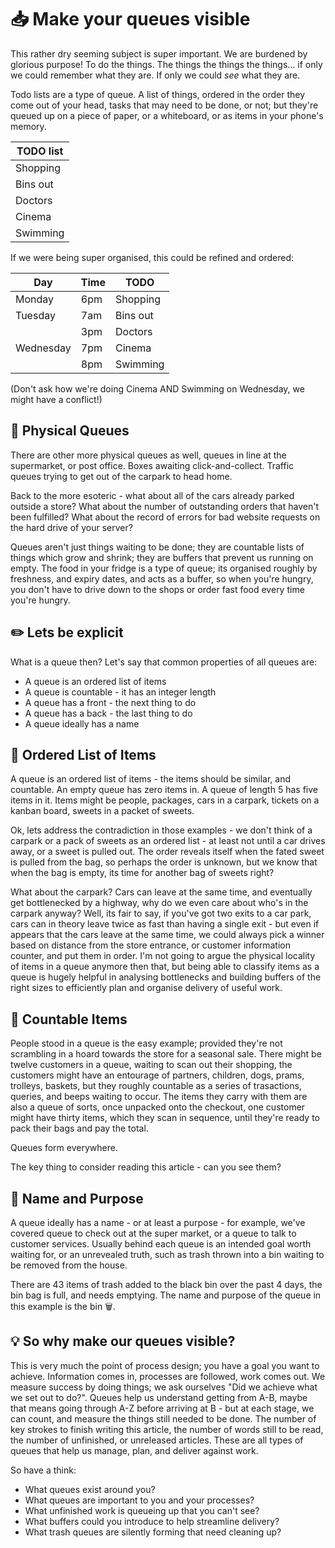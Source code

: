 # 📥 Make your queues visible

This rather dry seeming subject is super important. We are burdened by glorious purpose! To do the things. The things the things the things... if only we could remember what they are. If only we could *see* what they are. 

Todo lists are a type of queue. A list of things, ordered in the order they come out of your head, tasks that may need to be done, or not; but they're queued up on a piece of paper, or a whiteboard, or as items in your phone's memory.

| TODO list    |
| ------------ | 
| Shopping     |
| Bins out     |
| Doctors      |
| Cinema       |
| Swimming     |

If we were being super organised, this could be refined and ordered:

| Day       | Time | TODO     |
| --------- | ---- | -------- | 
| Monday    | 6pm  |Shopping  |
| Tuesday   | 7am  | Bins out |
|           | 3pm  | Doctors  |
| Wednesday | 7pm  | Cinema   |
|           | 8pm  | Swimming |

(Don't ask how we're doing Cinema AND Swimming on Wednesday, we might have a conflict!)

## 🚋 Physical Queues

There are other more physical queues as well, queues in line at the supermarket, or post office.  Boxes awaiting click-and-collect. Traffic queues trying to get out of the carpark to head home.

Back to the more esoteric - what about all of the cars already parked outside a store? What about the number of outstanding orders that haven't been fulfilled? What about the record of errors for bad website requests on the hard drive of your server?

Queues aren't just things waiting to be done; they are countable lists of things which grow and shrink; they are buffers that prevent us running on empty. The food in your fridge is a type of queue; its organised roughly by freshness, and expiry dates, and acts as a buffer, so when you're hungry, you don't have to drive down to the shops or order fast food every time you're hungry.

## ✏️ Lets be explicit

What is a queue then? Let's say that common properties of all queues are:

- A queue is an ordered list of items
- A queue is countable - it has an integer length
- A queue has a front - the next thing to do
- A queue has a back - the last thing to do
- A queue ideally has a name

## 🧾 Ordered List of Items

A queue is an ordered list of items - the items should be similar, and countable. An empty queue has zero items in. A queue of length 5 has five items in it. Items might be people, packages, cars in a carpark, tickets on a kanban board, sweets in a packet of sweets.

Ok, lets address the contradiction in those examples - we don't think of a carpark or a pack of sweets as an ordered list - at least not until a car drives away, or a sweet is pulled out. The order reveals itself when the fated sweet is pulled from the bag, so perhaps the order is unknown, but we know that when the bag is empty, its time for another bag of sweets right?

What about the carpark? Cars can leave at the same time, and eventually get bottlenecked by a highway, why do we even care about who's in the carpark anyway? Well, its fair to say, if you've got two exits to a car park, cars can in theory leave twice as fast than having a single exit - but even if appears that the cars leave at the same time, we could always pick a winner based on distance from the store entrance, or customer information counter, and put them in order. I'm not going to argue the physical locality of items in a queue anymore then that, but being able to classify items as a queue is hugely helpful in analysing bottlenecks and building buffers of the right sizes to efficiently plan and organise delivery of useful work.

## 🧮 Countable Items

People stood in a queue is the easy example; provided they're not scrambling in a hoard towards the store for a seasonal sale. There might be twelve customers in a queue, waiting to scan out their shopping, the customers might have an entourage of partners, children, dogs, prams, trolleys, baskets, but they roughly countable as a series of trasactions, queries, and beeps waiting to occur. The items they carry with them are also a queue of sorts, once unpacked onto the checkout, one customer might have thirty items, which they scan in sequence, until they're ready to pack their bags and pay the total. 

Queues form everywhere.

The key thing to consider reading this article - can you see them?

## 📍 Name and Purpose

A queue ideally has a name - or at least a purpose - for example, we've covered queue to check out at the super market, or a queue to talk to customer services. Usually behind each queue is an intended goal worth waiting for, or an unrevealed truth, such as trash thrown into a bin waiting to be removed from the house.

There are 43 items of trash added to the black bin over the past 4 days, the bin bag is full, and needs emptying. The name and purpose of the queue in this example is the bin 🗑️. 

## 💡 So why make our queues visible?

This is very much the point of process design; you have a goal you want to achieve. Information comes in, processes are followed, work comes out. We measure success by doing things; we ask ourselves "Did we achieve what we set out to do?". Queues help us understand getting from A-B, maybe that means going through A-Z before arriving at B - but at each stage, we can count, and measure the things still needed to be done. The number of key strokes to finish writing this article, the number of words still to be read, the number of unfinished, or unreleased articles. These are all types of queues that help us manage, plan, and deliver against work.

So have a think:

- What queues exist around you?
- What queues are important to you and your processes?
- What unfinished work is queueing up that you can't see?
- What buffers could you introduce to help streamline delivery?
- What trash queues are silently forming that need cleaning up?

